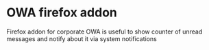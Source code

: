 OWA firefox addon
=================

Firefox addon for corporate OWA is useful to show counter of unread messages and notify about it via system notifications
